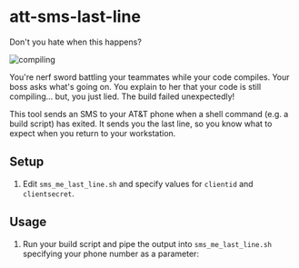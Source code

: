 att-sms-last-line
=================

Don't you hate when this happens?

![compiling](http://imgs.xkcd.com/comics/compiling.png)

You're nerf sword battling your teammates while your code compiles. Your boss asks what's going on. You explain to her that your code is still compiling... but, you just lied. The build failed unexpectedly!  

This tool sends an SMS to your AT&T phone when a shell command (e.g. a build script) has exited. It sends you the last line, so you know what to expect when you return to your workstation.

## Setup

1.  Edit `sms_me_last_line.sh` and specify values for `clientid` and `clientsecret`.

## Usage

1.  Run your build script and pipe the output into `sms_me_last_line.sh` specifying your phone number as a parameter:

```$ fakebuild.sh | sms_me_last_line.sh "+14158675309"
```
